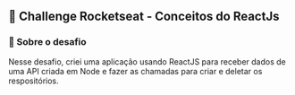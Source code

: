 ## 💜 Challenge Rocketseat - Conceitos do ReactJs

### 🚀 Sobre o desafio
Nesse desafio, criei uma aplicação usando ReactJS para receber dados de uma API criada em Node e fazer as chamadas para criar e deletar os respositórios. 

